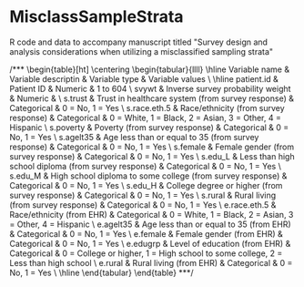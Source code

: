 # MisclassSampleStrata
R code and data to accompany manuscript titled "Survey design and analysis considerations when utilizing a misclassified sampling strata"

/***
\begin{table}[ht]
\centering
\begin{tabular}{llll}
  \hline
Variable name & Variable descriptin & Variable type & Variable values \\ 
  \hline
patient.id & Patient ID & Numeric & 1 to 604 \\ 
  svywt & Inverse survey probability weight & Numeric &  \\ 
  s.trust & Trust in healthcare system (from survey response) & Categorical & 0 = No, 1 = Yes \\ 
  s.race.eth.5 & Race/ethnicity (from survey response) & Categorical & 0 = White, 1 = Black, 2 = Asian, 3 = Other, 4 = Hispanic \\ 
  s.poverty & Poverty (from survey response) & Categorical & 0 = No, 1 = Yes \\ 
  s.agelt35 & Age less than or equal to 35 (from survey response) & Categorical & 0 = No, 1 = Yes \\ 
  s.female & Female gender (from survey response) & Categorical & 0 = No, 1 = Yes \\ 
  s.edu\_L & Less than high school diploma (from survey response) & Categorical & 0 = No, 1 = Yes \\ 
  s.edu\_M & High school diploma to some college (from survey response) & Categorical & 0 = No, 1 = Yes \\ 
  s.edu\_H & College degree or higher (from survey response) & Categorical & 0 = No, 1 = Yes \\ 
  s.rural & Rural living (from survey response) & Categorical & 0 = No, 1 = Yes \\ 
  e.race.eth.5 & Race/ethnicity (from EHR) & Categorical & 0 = White, 1 = Black, 2 = Asian, 3 = Other, 4 = Hispanic \\ 
  e.agelt35 & Age less than or equal to 35 (from EHR) & Categorical & 0 = No, 1 = Yes \\ 
  e.female & Female gender (from EHR) & Categorical & 0 = No, 1 = Yes \\ 
  e.edugrp & Level of education (from EHR) & Categorical & 0 = College or higher, 1 = High school to some college, 2 = Less than high school \\ 
  e.rural & Rural living (from EHR) & Categorical & 0 = No, 1 = Yes \\ 
   \hline
\end{tabular}
\end{table}
***/
